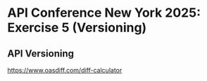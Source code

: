 # API Conference New York 2025: Exercise 5  (Versioning)

## API Versioning

https://www.oasdiff.com/diff-calculator

